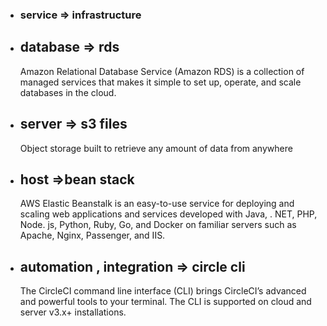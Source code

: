 - ### service => infrastructure ###

- ## database => rds 

    Amazon Relational Database Service (Amazon RDS) is a collection of managed services that makes it simple to set up, operate, and scale databases in the cloud.


- ## server   => s3 files 

    Object storage built to retrieve any amount of data from anywhere


- ## host     =>bean stack

    AWS Elastic Beanstalk is an easy-to-use service for deploying and scaling web applications and services developed with Java, . NET, PHP, Node. js, Python, Ruby, Go, and Docker on familiar servers such as Apache, Nginx, Passenger, and IIS.


- ## automation , integration => circle cli

    The CircleCI command line interface (CLI) brings CircleCI’s advanced and powerful tools to your terminal. The CLI is supported on cloud and server v3.x+ installations.


